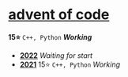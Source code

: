 # [advent of code](https://adventofcode.com)
**15:star:** `C++, Python` ***Working***
* [**2022**](https://adventofcode.com/2022) *Waiting for start*
* [**2021**](https://adventofcode.com/2021) 15:star: `C++, Python` *Working*
